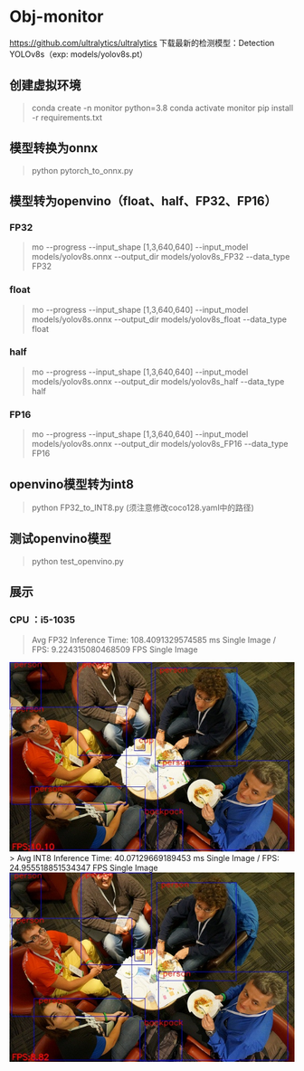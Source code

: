 # Obj-monitor

https://github.com/ultralytics/ultralytics 下载最新的检测模型：Detection YOLOv8s（exp: models/yolov8s.pt）

## 创建虚拟环境
> conda create -n monitor python=3.8
> conda activate monitor
> pip install -r requirements.txt

## 模型转换为onnx
> python pytorch_to_onnx.py

## 模型转为openvino（float、half、FP32、FP16）
### FP32
> mo --progress --input_shape [1,3,640,640] --input_model models/yolov8s.onnx --output_dir models/yolov8s_FP32 --data_type FP32
### float
> mo --progress --input_shape [1,3,640,640] --input_model models/yolov8s.onnx --output_dir models/yolov8s_float --data_type float
### half
> mo --progress --input_shape [1,3,640,640] --input_model models/yolov8s.onnx --output_dir models/yolov8s_half --data_type half
### FP16
> mo --progress --input_shape [1,3,640,640] --input_model models/yolov8s.onnx --output_dir models/yolov8s_FP16 --data_type FP16

## openvino模型转为int8
> python FP32_to_INT8.py (须注意修改coco128.yaml中的路径)

## 测试openvino模型
> python test_openvino.py

## 展示
### CPU ：i5-1035
> Avg FP32 Inference Time: 108.4091329574585 ms Single Image  /   FPS: 9.224315080468509 FPS Single Image
<img src="./output/000000075910_FP32.jpg" >
> Avg INT8 Inference Time: 40.07129669189453 ms Single Image  /   FPS: 24.955518851534347 FPS Single Image
<img src="./output/000000075910_INT8.jpg" >




